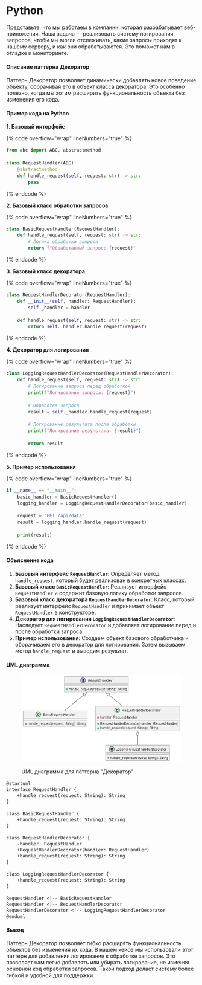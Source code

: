 # Python

Представьте, что мы работаем в компании, которая разрабатывает веб-приложения. Наша задача — реализовать систему логирования запросов, чтобы мы могли отслеживать, какие запросы приходят к нашему серверу, и как они обрабатываются. Это поможет нам в отладке и мониторинге.

#### Описание паттерна Декоратор

Паттерн Декоратор позволяет динамически добавлять новое поведение объекту, оборачивая его в объект класса декоратора. Это особенно полезно, когда мы хотим расширить функциональность объекта без изменения его кода.

#### Пример кода на Python

**1. Базовый интерфейс**

{% code overflow="wrap" lineNumbers="true" %}
```python
from abc import ABC, abstractmethod

class RequestHandler(ABC):
    @abstractmethod
    def handle_request(self, request: str) -> str:
        pass
```
{% endcode %}

**2. Базовый класс обработки запросов**

{% code overflow="wrap" lineNumbers="true" %}
```python
class BasicRequestHandler(RequestHandler):
    def handle_request(self, request: str) -> str:
        # Логика обработки запроса
        return f"Обработанный запрос: {request}"
```
{% endcode %}

**3. Базовый класс декоратора**

{% code overflow="wrap" lineNumbers="true" %}
```python
class RequestHandlerDecorator(RequestHandler):
    def __init__(self, handler: RequestHandler):
        self._handler = handler

    def handle_request(self, request: str) -> str:
        return self._handler.handle_request(request)
```
{% endcode %}

**4. Декоратор для логирования**

{% code overflow="wrap" lineNumbers="true" %}
```python
class LoggingRequestHandlerDecorator(RequestHandlerDecorator):
    def handle_request(self, request: str) -> str:
        # Логирование запроса перед обработкой
        print(f"Логирование запроса: {request}")

        # Обработка запроса
        result = self._handler.handle_request(request)

        # Логирование результата после обработки
        print(f"Логирование результата: {result}")

        return result
```
{% endcode %}

**5. Пример использования**

{% code overflow="wrap" lineNumbers="true" %}
```python
if __name__ == "__main__":
    basic_handler = BasicRequestHandler()
    logging_handler = LoggingRequestHandlerDecorator(basic_handler)

    request = "GET /api/data"
    result = logging_handler.handle_request(request)

    print(result)
```
{% endcode %}

#### Объяснение кода

1. **Базовый интерфейс `RequestHandler`**: Определяет метод `handle_request`, который будет реализован в конкретных классах.
2. **Базовый класс `BasicRequestHandler`**: Реализует интерфейс `RequestHandler` и содержит базовую логику обработки запросов.
3. **Базовый класс декоратора `RequestHandlerDecorator`**: Класс, который реализует интерфейс `RequestHandler` и принимает объект `RequestHandler` в конструкторе.
4. **Декоратор для логирования `LoggingRequestHandlerDecorator`**: Наследует `RequestHandlerDecorator` и добавляет логирование перед и после обработки запроса.
5. **Пример использования**: Создаем объект базового обработчика и оборачиваем его в декоратор для логирования. Затем вызываем метод `handle_request` и выводим результат.

#### UML диаграмма

<figure><img src="../../../../../.gitbook/assets/image (61).png" alt=""><figcaption><p>UML диаграмма для паттерна "Декоратор"</p></figcaption></figure>

```plantuml
@startuml
interface RequestHandler {
    +handle_request(request: String): String
}

class BasicRequestHandler {
    +handle_request(request: String): String
}

class RequestHandlerDecorator {
    -handler: RequestHandler
    +RequestHandlerDecorator(handler: RequestHandler)
    +handle_request(request: String): String
}

class LoggingRequestHandlerDecorator {
    +handle_request(request: String): String
}

RequestHandler <|-- BasicRequestHandler
RequestHandler <|-- RequestHandlerDecorator
RequestHandlerDecorator <|-- LoggingRequestHandlerDecorator
@enduml
```

#### Вывод

Паттерн Декоратор позволяет гибко расширять функциональность объектов без изменения их кода. В нашем кейсе мы использовали этот паттерн для добавления логирования к обработке запросов. Это позволяет нам легко добавлять или убирать логирование, не изменяя основной код обработки запросов. Такой подход делает систему более гибкой и удобной для поддержки.
